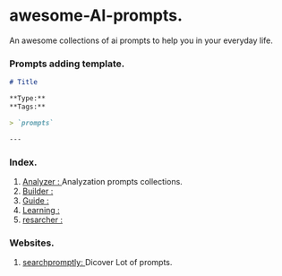 # awesome-AI-prompts.
An awesome collections of ai prompts to help you in your everyday life.

### Prompts adding template. 
```markdown
# Title

**Type:**   
**Tags:** 

> `prompts`

---
```

### Index.
1. [Analyzer : ](./prompts/analyzer/) Analyzation prompts collections. 
2. [Builder : ](./prompts/builder/)
3. [Guide : ](./prompts/guide/)
4. [Learning : ](./prompts/learning/)
5. [resarcher : ](./prompts/resarcher/)

### Websites.

1. [searchpromptly: ](https://searchpromptly.com/) Dicover Lot of prompts.
